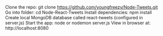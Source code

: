 Clone the repo: git clone https://github.com/youngfreezy/Node-Tweets.git
Go into folder: cd Node-React-Tweets
Install dependencies: npm install
Create local MongoDB database called react-tweets (configured in server.js)
Start the app: node or nodemon server.js
View in browser at: http://localhost:8080